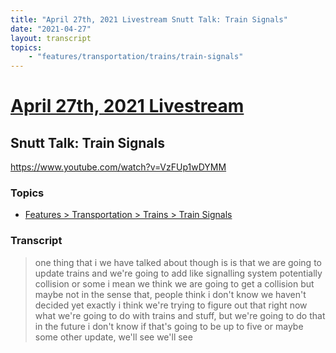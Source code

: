 ```yaml
---
title: "April 27th, 2021 Livestream Snutt Talk: Train Signals"
date: "2021-04-27"
layout: transcript
topics:
    - "features/transportation/trains/train-signals"
---
```

# [April 27th, 2021 Livestream](../2021-04-27.md)
## Snutt Talk: Train Signals
https://www.youtube.com/watch?v=VzFUp1wDYMM

### Topics
* [Features > Transportation > Trains > Train Signals](../topics/features/transportation/trains/train-signals.md)

### Transcript

> one thing that i we have talked about though is is that we are going to update trains and we're going to add like signalling system potentially collision or some i mean we think we are going to get a collision but maybe not in the sense that, people think i don't know we haven't decided yet exactly i think we're trying to figure out that right now what we're going to do with trains and stuff, but we're going to do that in the future i don't know if that's going to be up to five or maybe some other update, we'll see we'll see
